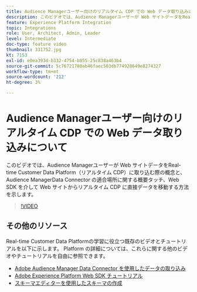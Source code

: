 ```yaml
---
title: Audience Managerユーザー向けのリアルタイム CDP での Web データ取り込みについて
description: このビデオでは、Audience Managerユーザーが Web サイトデータをReal-time Customer Data Platform（リアルタイム CDP）に取り込む際の概念と、Audience ManagerData Connector の適合場所に関する概要タッチ、Web SDK を介して Web サイトからリアルタイム CDP に直接データを移動する方法を示します。
feature: Experience Platform Integration
topic: Integrations
role: User, Architect, Admin, Leader
level: Intermediate
doc-type: feature video
thumbnail: 331752.jpg
kt: 7153
exl-id: e0ea393d-b332-4754-b855-25c838a463b4
source-git-commit: 5c76721780ab46faec503db774928649e8274327
workflow-type: tm+mt
source-wordcount: '212'
ht-degree: 3%

---
```


# Audience Managerユーザー向けのリアルタイム CDP での Web データ取り込みについて

このビデオでは、Audience Managerユーザーが Web サイトデータをReal-time Customer Data Platform（リアルタイム CDP）に取り込む際の概念と、Audience ManagerData Connector の適合場所に関する概要タッチ、Web SDK を介して Web サイトからリアルタイム CDP に直接データを移動する方法を示します。

>[!VIDEO](https://video.tv.adobe.com/v/331752/?quality=12&learn=on)

## その他のリソース

Real-time Customer Data Platformの学習に役立つ既存のビデオとチュートリアルを以下に示します。 Platform の詳細については、これらに関する他のビデオやチュートリアルを自由に参照できます。

* [Adobe Audience Manager Data Connector を使用したデータの取り込み](https://experienceleague.adobe.com/docs/platform-learn/tutorials/sources/ingest-data-from-aam.html?lang=en#sources)
* [Adobe Experience Platform Web SDK チュートリアル](https://experienceleague.adobe.com/docs/web-sdk-learn/tutorials/overview.html?lang=en)
* [スキーマエディターを使用したスキーマの作成](https://experienceleague.adobe.com/docs/experience-platform/xdm/tutorials/create-schema-ui.html?lang=en#getting-started)
